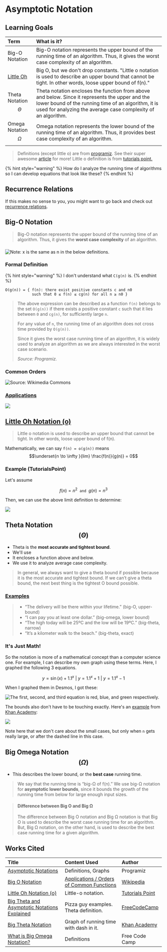 # Asymptotic Notation

## Learning Goals

| Term | What is it? |
| :--- | :--- |
| Big-O Notation | Big-O notation represents the upper bound of the running time of an algorithm. Thus, it gives the worst case complexity of an algorithm. |
| [Little Oh](https://www.tutorialspoint.com/little-oh-notation-o#:~:text=The%20little%20o%20notation%20is,that%20map%20positive%20real%20numbers.) | Big O, but we don't drop constants. "Little o notation is used to describe an upper bound that cannot be tight. In other words, loose upper bound of f\(n\)." |
| Theta Notation $$\Theta$$  | Theta notation encloses the function from above and below. Since it represents the upper and the lower bound of the running time of an algorithm, it is used for analyzing the average case complexity of an algorithm. |
| Omega Notation $$\Omega$$  | Omega notation represents the lower bound of the running time of an algorithm. Thus, it provides best case complexity of an algorithm. |

> Definitions \(except little o\) are from [programiz](https://www.programiz.com/dsa/asymptotic-notations). See their super awesome [article](https://www.programiz.com/dsa/asymptotic-notations) for more! Little o definition is from [tutorials point.](https://www.tutorialspoint.com/little-oh-notation-o#:~:text=The%20little%20o%20notation%20is,that%20map%20positive%20real%20numbers.)

{% hint style="warning" %}
How do I analyze the running time of algorithms so I can develop equations that look like these?
{% endhint %}

## Recurrence Relations

If this makes no sense to you, you might want to go back and check out [recurrence relations](https://users.cs.duke.edu/~ola/ap/recurrence.html).

## Big-O Notation

> Big-O notation represents the upper bound of the running time of an algorithm. Thus, it gives the **worst case complexity** of an algorithm.

### 

![Note: x is the same as n in the below definitions.](../../.gitbook/assets/image%20%2838%29.png)

### Formal Definition

{% hint style="warning" %}
I don't understand what `C(g(n)` is. 
{% endhint %}

```text
O(g(n)) = { f(n): there exist positive constants c and n0
            such that 0 ≤ f(n) ≤ cg(n) for all n ≥ n0 }
```

> The above expression can be described as a function `f(n)` belongs to the set `O(g(n))` if there exists a positive constant `c` such that it lies between `0` and `cg(n)`, for sufficiently large `n`.
>
> For any value of `n`, the running time of an algorithm does not cross time provided by `O(g(n))`.
>
> Since it gives the worst case running time of an algorithm, it is widely used to analyze an algorithm as we are always interested in the worst case scenario.
>
> _Source: Programiz._

### Common Orders

![Source: Wikimedia Commons](../../.gitbook/assets/image%20%2837%29.png)

### [Applications](https://en.wikipedia.org/wiki/Big_O_notation#Orders_of_common_functions)

![](../../.gitbook/assets/image%20%2840%29.png)

## [Little Oh Notation \(o\)](https://www.tutorialspoint.com/little-oh-notation-o#:~:text=The%20little%20o%20notation%20is,that%20map%20positive%20real%20numbers.)

> Little o notation is used to describe an upper bound that cannot be tight. In other words, loose upper bound of f\(n\).

Mathematically, we can say `f(n) = o(g(n))` means $$\underset{n \to \infty }{lim} \frac{f(n)}{g(n)} = 0$$ 

### Example \(TutorialsPoint\)

Let's assume

$$
f(n) = n^2 \texttt{ and } g(n) = n^3
$$

Then, we can use the above limit definition to determine:

![](https://www.tutorialspoint.com/assets/questions/media/26170/formula1.jpg)

## Theta Notation $$(\Theta)$$ 

* Theta is the **most accurate and tightest bound**. 
* We'll use 
* It encloses a function above and below.
* We use it to analyze average case complexity. 

> In general, we always want to give a theta bound if possible because it is the most accurate and tightest bound. If we can’t give a theta bound, the next best thing is the tightest O bound possible.

### [Examples](https://www.freecodecamp.org/news/big-theta-and-asymptotic-notation-explained/#:~:text=Big%20theta%20is%20either%20the,big%2Domega%2C%20lower%20bound%29)

> * “The delivery will be there within your lifetime.” \(big-O, upper-bound\)
> * “I can pay you at least one dollar.” \(big-omega, lower bound\)
> * “The high today will be 25ºC and the low will be 19ºC.” \(big-theta, narrow\)
> * “It’s a kilometer walk to the beach.” \(big-theta, exact\)

### It's Just Math!

So the notation is more of a mathematical concept than a computer science one. For example, I can describe my own graph using these terms. Here, I graphed the following 3 equations.

$$
y=\sin\left(x\right)+1.1^{x} \text{ |  }y=1.1^{x}+1 \text{ |  } y=1.1^{x}-1
$$

When I graphed them in Desmos, I got these:

![The first, second, and third equation is red, blue, and green respectively.](../../.gitbook/assets/desmos-graph.png)

The bounds also don't have to be touching exactly. Here's an [example](https://www.khanacademy.org/computing/computer-science/algorithms/asymptotic-notation/a/big-big-theta-notation) from [Khan Academy](https://www.khanacademy.org/computing/computer-science/algorithms/asymptotic-notation/a/big-big-theta-notation):

![](../../.gitbook/assets/image%20%2839%29.png)

Note here that we don't care about the small cases, but only when `n` gets really large, or after the dashed line in this case.

## Big Omega Notation $$(\Omega)$$ 

* This describes the lower bound, or the **best case** running time.

> We say that the running time is “big-Ω of f\(n\).” We use big-Ω notation for **asymptotic lower bounds**, since it bounds the growth of the running time from below for large enough input sizes.

> #### **Difference between Big O and Big Ω** <a id="difference-between-big-o-and-big-"></a>
>
> The difference between Big O notation and Big Ω notation is that Big O is used to describe the worst case running time for an algorithm. But, Big Ω notation, on the other hand, is used to describe the best case running time for a given algorithm.



## Works Cited

| Title | Content Used | Author |
| :--- | :--- | :--- |
| [Asymptotic Notations](https://www.programiz.com/dsa/asymptotic-notations) | Definitions, Graphs | Programiz |
| [Big O Notation](https://en.wikipedia.org/wiki/Big_O_notation) | [Applications / Orders of Common Functions](https://en.wikipedia.org/wiki/Big_O_notation#Orders_of_common_functions) | [Wikipedia](https://en.wikipedia.org/wiki/Big_O_notation#Orders_of_common_functions) |
| [Little Oh Notation \(o\)](https://www.tutorialspoint.com/little-oh-notation-o#:~:text=The%20little%20o%20notation%20is,that%20map%20positive%20real%20numbers.) | Little-o notation. | [Tutorials Point](https://www.tutorialspoint.com/little-oh-notation-o#:~:text=The%20little%20o%20notation%20is,that%20map%20positive%20real%20numbers.) |
| [Big Theta and Asymptotic Notations Explained](https://www.freecodecamp.org/news/big-theta-and-asymptotic-notation-explained/#:~:text=Big%20theta%20is%20either%20the,big%2Domega%2C%20lower%20bound%29) | Pizza guy examples. Theta definition. | [FreeCodeCamp](https://www.freecodecamp.org/news/big-theta-and-asymptotic-notation-explained/#:~:text=Big%20theta%20is%20either%20the,big%2Domega%2C%20lower%20bound%29) |
| [Big Theta Notation](https://www.khanacademy.org/computing/computer-science/algorithms/asymptotic-notation/a/big-big-theta-notation) | Graph of running time with dash in it. | [Khan Academy](https://www.khanacademy.org/computing/computer-science/algorithms/asymptotic-notation/a/big-big-theta-notation) |
| [What is Big Omega Notation?](https://www.freecodecamp.org/news/big-omega-notation/) | Definitions | Free Code Camp |


